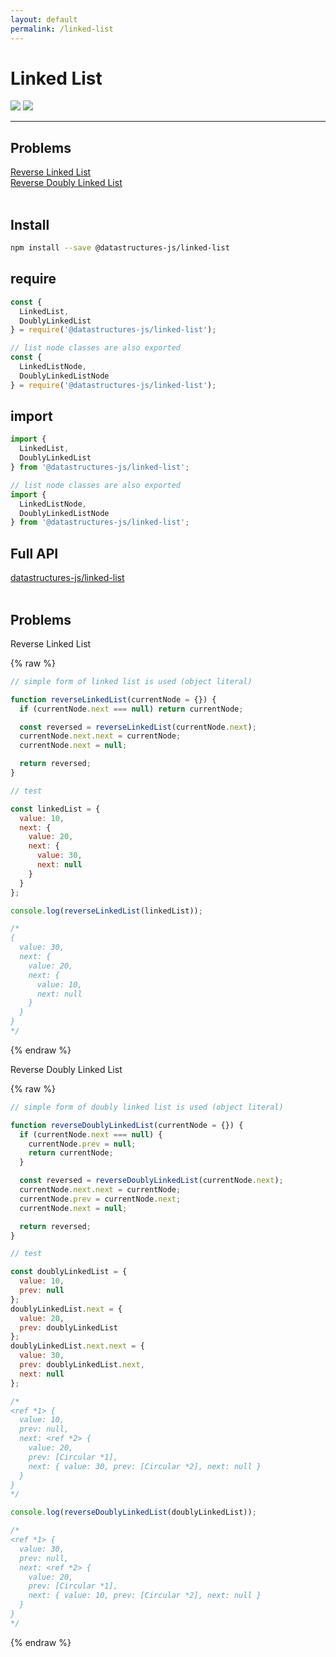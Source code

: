 ```yaml
---
layout: default
permalink: /linked-list
---
```


# Linked List

<div class="ds-badges">
  <img src="https://img.shields.io/npm/v/@datastructures-js/linked-list.svg"/>
  <img src="https://img.shields.io/npm/dm/@datastructures-js/linked-list.svg"/>
</div>
<hr />

## Problems
<div class="problems">
  <div><a href="#reverse-linked-list">Reverse Linked List</a></div>
  <div><a href="#reverse-doubly-linked-list">Reverse Doubly Linked List</a></div>
</div>
<br/>

## Install
```sh
npm install --save @datastructures-js/linked-list
```

## require
```js
const {
  LinkedList,
  DoublyLinkedList
} = require('@datastructures-js/linked-list');

// list node classes are also exported
const {
  LinkedListNode,
  DoublyLinkedListNode
} = require('@datastructures-js/linked-list');
```

## import
```js
import {
  LinkedList,
  DoublyLinkedList
} from '@datastructures-js/linked-list';

// list node classes are also exported
import {
  LinkedListNode,
  DoublyLinkedListNode
} from '@datastructures-js/linked-list';
```

## Full API
<a href="https://github.com/datastructures-js/linked-list#table-of-contents">datastructures-js/linked-list</a>
<br /><br />
## Problems

<p id="reverse-linked-list" class="problem">Reverse Linked List</p>

{% raw %}
```js
// simple form of linked list is used (object literal)

function reverseLinkedList(currentNode = {}) {
  if (currentNode.next === null) return currentNode;

  const reversed = reverseLinkedList(currentNode.next);
  currentNode.next.next = currentNode;
  currentNode.next = null;

  return reversed;
}

// test

const linkedList = {
  value: 10,
  next: {
    value: 20,
    next: {
      value: 30,
      next: null
    }
  }
};

console.log(reverseLinkedList(linkedList));

/*
{
  value: 30,
  next: {
    value: 20,
    next: {
      value: 10,
      next: null
    }
  }
}
*/
```
{% endraw %}

<p id="reverse-doubly-linked-list" class="problem problem-separator">Reverse Doubly Linked List</p>

{% raw %}
```js
// simple form of doubly linked list is used (object literal)

function reverseDoublyLinkedList(currentNode = {}) {
  if (currentNode.next === null) {
    currentNode.prev = null;
    return currentNode;
  }

  const reversed = reverseDoublyLinkedList(currentNode.next);
  currentNode.next.next = currentNode;
  currentNode.prev = currentNode.next;
  currentNode.next = null;

  return reversed;
}

// test

const doublyLinkedList = {
  value: 10,
  prev: null
};
doublyLinkedList.next = {
  value: 20,
  prev: doublyLinkedList
};
doublyLinkedList.next.next = {
  value: 30,
  prev: doublyLinkedList.next,
  next: null
};

/*
<ref *1> {
  value: 10,
  prev: null,
  next: <ref *2> {
    value: 20,
    prev: [Circular *1],
    next: { value: 30, prev: [Circular *2], next: null }
  }
}
*/

console.log(reverseDoublyLinkedList(doublyLinkedList));

/*
<ref *1> {
  value: 30,
  prev: null,
  next: <ref *2> {
    value: 20,
    prev: [Circular *1],
    next: { value: 10, prev: [Circular *2], next: null }
  }
}
*/
```
{% endraw %}
